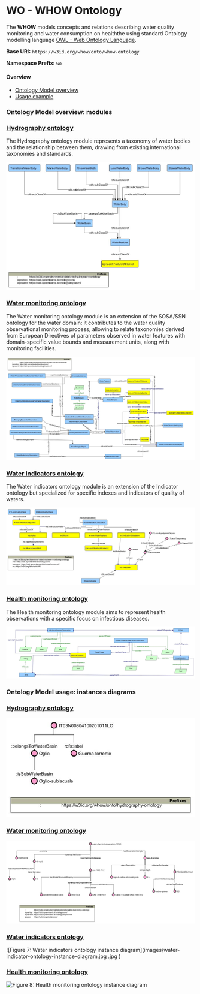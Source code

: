 # WO - WHOW Ontology

The **WHOW** models concepts and relations describing water quality monitoring and water consumption on healththe using standard Ontology modelling language [OWL - Web Ontology Language](https://www.w3.org/Submission/owl11-overview/).

**Base URI:** `https://w3id.org/whow/onto/whow-ontology`

**Namespace Prefix:** `wo`


#### Overview

* [Ontology Model overview](#model-overview)
* [Usage example](#model-instances)


### <a name="model-overview"></a>Ontology Model overview: modules



### [Hydrography ontology](https://raw.githubusercontent.com/whow-project/ontology-network/main/whow-ontology-network/hydrography-ontology.ttl)

The Hydrography ontology module represents a taxonomy of water bodies and the relationship between them, drawing from existing international taxonomies and standards.

![Figure 1: Hydrography](images/hydrography-ontology.jpg)

### [Water monitoring ontology](https://raw.githubusercontent.com/whow-project/ontology-network/main/whow-ontology-network/water-monitoring-ontology.ttl)

The Water monitoring ontology module is an extension of the SOSA/SSN ontology for the water domain: it contributes to the water quality observational monitoring process, allowing to relate taxonomies derived from European Directives of parameters observed in water features with domain-specific value bounds and measurement units, along with monitoring facilities.

![Figure 2: Water monitoring](images/water-monitoring-ontology-diagram.jpg)

### [Water indicators ontology](https://raw.githubusercontent.com/whow-project/ontology-network/main/whow-ontology-network/water-indicators-ontology.ttl)

The Water indicators ontology module is an extension of the Indicator ontology but specialized for specific indexes and indicators of quality of waters.

![Figure 3: Water indicators](images/water-indicator-ontology-diagram.jpg )


### [Health monitoring ontology](https://raw.githubusercontent.com/whow-project/ontology-network/main/whow-ontology-network/health-monitoring-ontology.ttl)

The Health monitoring ontology module aims to represent health observations with a specific focus on infectious diseases.

![Figure 4: Health monitoring](images/healthDataModel.jpg )

### <a name="model-instances"></a>Ontology Model usage: instances diagrams

### [Hydrography ontology](https://raw.githubusercontent.com/whow-project/ontology-network/main/whow-ontology-network/hydrography-ontology.ttl)

![Figure 5: Hydrography ontology instance diagram](images/hydrography-ontology-instance-diagram.jpg )


### [Water monitoring ontology](https://raw.githubusercontent.com/whow-project/ontology-network/main/whow-ontology-network/water-monitoring-ontology.ttl)

![Figure 6: Water monitoring ontology instance diagram](images/water-monitoring-ontology-instance-diagram.jpg  )


### [Water indicators ontology](https://raw.githubusercontent.com/whow-project/ontology-network/main/whow-ontology-network/water-indicators-ontology.ttl)

![Figure 7: Water indicators ontology instance diagram](images/water-indicator-ontology-instance-diagram.jpg .jpg  )


### [Health monitoring ontology](https://raw.githubusercontent.com/whow-project/ontology-network/main/whow-ontology-network/health-monitoring-ontology.ttl)

![Figure 8: Health monitoring ontology instance diagram](images/health-ontology-instance-diagram.jpg.jpg  )







